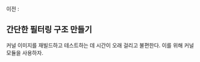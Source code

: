이전 : [](프로젝트\write_log_of_running_process.md)

## 간단한 필터링 구조 만들기

커널 이미지를 재빌드하고 테스트하는 데 시간이 오래 걸리고 불편한다.
이를 위해 커널 모듈을 사용하자.